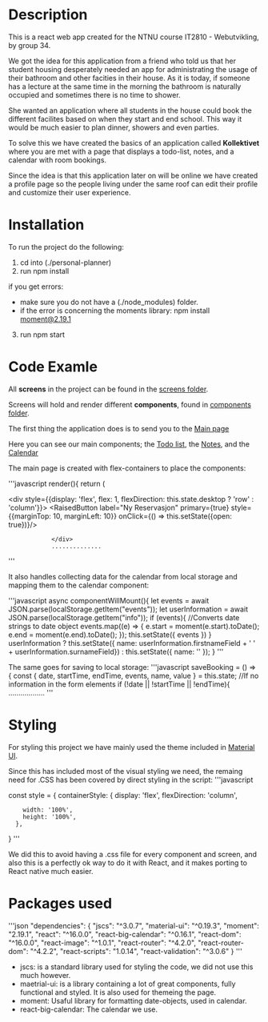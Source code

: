 # Description

This is a react web app created for the NTNU course IT2810 - Webutvikling, by group 34.

We got the idea for this application from a friend who told us that her student
housing desperately needed an app for administrating the usage of their bathroom
and other facities in their house. As it is today, if someone has a lecture at the
same time in the morning the bathroom is naturally occupied and sometimes there is 
no time to shower. 

She wanted an application where all students in the house could book the different
facilites based on when they start and end school. This way it would be much easier
to plan dinner, showers and even parties.

To solve this we have created the basics of an application called __Kollektivet__ where you are met with a page that
displays a todo-list, notes, and a calendar with room bookings.

Since the idea is that this application later on will be online we have created a profile page
so the people living under the same roof can edit their profile and customize their user experience.

# Installation

To run the project do the following:
1. cd into (./personal-planner)
2. run npm install

if you get errors:
- make sure you do not have a (./node_modules) folder.
- if the error is concerning the moments library: npm install moment@2.19.1
3. run npm start

# Code Examle

All __screens__ in the project can be found in the [screens folder](./src/sreens/). 

Screens will hold and render different __components__, found in [components folder](./src/components/).

The first thing the application does is to send you to the [Main page](./src/screens/main-page.js)

Here you can see our main components; the [Todo list](./src/components/lists/todo-list.js),
the [Notes](./src/components/form/note-form.js), 
and the [Calendar](./src/components/calendar/calendar.js)

The main page is created with flex-containers to place the components:

'''javascript
render(){
        return (
            <div style={style.mainStyle}>
                <div style={{display: 'flex', flex: 1, flexDirection: this.state.desktop ? 'row' : 'column'}}>
                    <ToDoContainer>
                        <TodoList />
                    </ToDoContainer>
                    <CalendarContainer>
                        <Calendar events={this.state.events}/>
                        <RaisedButton label="Ny Reservasjon" primary={true} style={{marginTop: 10, marginLeft: 10}}
                                      onClick={() => this.setState({open: true})}/>
                    </CalendarContainer>

                </div>
                ..............
'''

It also handles collecting data for the calendar from local storage and mapping them to the calendar component: 

'''javascript
async componentWillMount(){
        let events = await JSON.parse(localStorage.getItem("events"));
        let userInformation = await JSON.parse(localStorage.getItem("info"));
        if (events){
            //Converts date strings to date object
            events.map((e) => {
                e.start = moment(e.start).toDate();
                e.end = moment(e.end).toDate();
            });
            this.setState({ events })
        }
        userInformation ?
            this.setState({ name: userInformation.firstnameField + ' ' + userInformation.surnameField}) :
            this.setState({ name: '' });
    }
'''

The same goes for saving to local storage:
'''javascript
saveBooking = () => {
        const { date, startTime, endTime, events, name, value } = this.state;
        //If no information in the form elements
        if (!date || !startTime || !endTime){
        ..................
'''


# Styling

For styling this project we have mainly used the theme 
included in [Material UI](http://www.material-ui.com/#/).

Since this has included most of the visual styling we need, the remaing need for .CSS has been covered by direct styling in the script:
'''javascript
<div style={style.containerStyle}>

const style = {
    containerStyle: {
        display: 'flex',
        flexDirection: 'column',

        width: '100%',
        height: '100%',
      },
  }
'''

We did this to avoid having a .css file for every component and screen, and also this is a perfectly ok way to do it with React, and it makes porting to React native much easier.

# Packages used

'''json
"dependencies": {
    "jscs": "^3.0.7",
    "material-ui": "^0.19.3",
    "moment": "2.19.1",
    "react": "^16.0.0",
    "react-big-calendar": "^0.16.1",
    "react-dom": "^16.0.0",
    "react-image": "^1.0.1",
    "react-router": "^4.2.0",
    "react-router-dom": "^4.2.2",
    "react-scripts": "1.0.14",
    "react-validation": "^3.0.6"
  }
'''
- jscs: is a standard library used for styling the code, we did not use this much however.
- maetrial-ui: is a library containing a lot of great components, fully functional and styled. It is also used for themeing the page.
- moment: Usaful library for formatting date-objects, used in calendar.
- react-big-calendar: The calendar we use.
